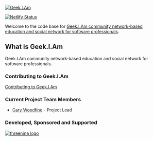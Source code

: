 [![Geek.I.Am ](https://github.com/threenine/geekiam/blob/master/src/resources/logo/geekiam-logo.png)](https://geekiam.io)

[![Netlify Status](https://api.netlify.com/api/v1/badges/8efb3bdf-7233-4af4-8ce4-4ef961592200/deploy-status)](https://app.netlify.com/sites/geekiam/deploys)

Welcome to the code base for [Geek.I.Am community network-based education and social network for software professionals](https://geekiam.io "Geek.I.Am Website").

## What is Geek.I.Am

Geek.I.Am community network-based education and social network for software professionals.

### Contributing to Geek.I.Am

[Contributing to Geek.I.Am](https://github.com/threenine/geekiam/blob/master/CONTRIBUTING.md)

### Current Project Team Members

* [Gary Woodfine](https://github.com/garywoodfine) - Project Lead
 
 
 ### Developed, Sponsored and Supported 
 
[![threenine logo](http://static.threenine.co.uk/img/github_footer.png)](https://threenine.co.uk/)
